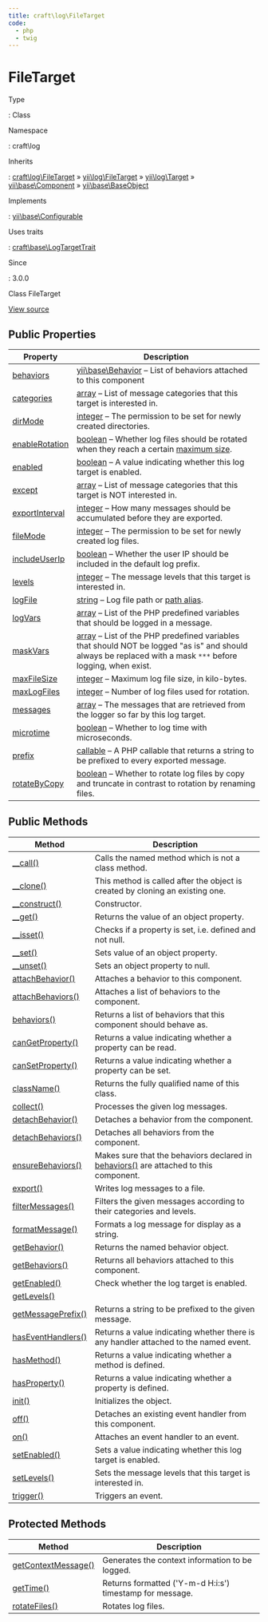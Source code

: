 ```yaml
---
title: craft\log\FileTarget
code:
  - php
  - twig
---
```


# FileTarget

Type

:   Class

Namespace

:   craft\log

Inherits

:   [craft\log\FileTarget](craft-log-filetarget.md) &raquo;
[yii\log\FileTarget](https://www.yiiframework.com/doc/api/2.0/yii-log-filetarget) &raquo;
[yii\log\Target](https://www.yiiframework.com/doc/api/2.0/yii-log-target) &raquo;
[yii\base\Component](https://www.yiiframework.com/doc/api/2.0/yii-base-component) &raquo;
[yii\base\BaseObject](https://www.yiiframework.com/doc/api/2.0/yii-base-baseobject)

Implements

:   [yii\base\Configurable](https://www.yiiframework.com/doc/api/2.0/yii-base-configurable)

Uses traits

:   [craft\base\LogTargetTrait](craft-base-logtargettrait.md)

Since

:   3.0.0



Class FileTarget





[View source](https://github.com/craftcms/cms/blob/master/src/log/FileTarget.php)


## Public Properties

| Property                                                                                                                             | Description
| ------------------------------------------------------------------------------------------------------------------------------------ | -----------------------------------------------------------------------------------------------------------------------------------------------------------------------------------------------------------------
| [behaviors](https://www.yiiframework.com/doc/api/2.0/yii-base-component#$behaviors-detail "Defined by yii\base\Component")           | [yii\base\Behavior](https://www.yiiframework.com/doc/api/2.0/yii-base-behavior) – List of behaviors attached to this component
| [categories](https://www.yiiframework.com/doc/api/2.0/yii-log-target#$categories-detail "Defined by yii\log\Target")                 | [array](http://php.net/language.types.array) – List of message categories that this target is interested in.
| [dirMode](https://www.yiiframework.com/doc/api/2.0/yii-log-filetarget#$dirMode-detail "Defined by yii\log\FileTarget")               | [integer](http://php.net/language.types.integer) – The permission to be set for newly created directories.
| [enableRotation](https://www.yiiframework.com/doc/api/2.0/yii-log-filetarget#$enableRotation-detail "Defined by yii\log\FileTarget") | [boolean](http://php.net/language.types.boolean) – Whether log files should be rotated when they reach a certain [maximum size](https://www.yiiframework.com/doc/api/2.0/yii-log-filetarget#$maxFileSize-detail).
| [enabled](https://www.yiiframework.com/doc/api/2.0/yii-log-target#$enabled-detail "Defined by yii\log\Target")                       | [boolean](http://php.net/language.types.boolean) – A value indicating whether this log target is enabled.
| [except](https://www.yiiframework.com/doc/api/2.0/yii-log-target#$except-detail "Defined by yii\log\Target")                         | [array](http://php.net/language.types.array) – List of message categories that this target is NOT interested in.
| [exportInterval](https://www.yiiframework.com/doc/api/2.0/yii-log-target#$exportInterval-detail "Defined by yii\log\Target")         | [integer](http://php.net/language.types.integer) – How many messages should be accumulated before they are exported.
| [fileMode](https://www.yiiframework.com/doc/api/2.0/yii-log-filetarget#$fileMode-detail "Defined by yii\log\FileTarget")             | [integer](http://php.net/language.types.integer) – The permission to be set for newly created log files.
| [includeUserIp](craft-base-logtargettrait.md#includeuserip "Defined by craft\base\LogTargetTrait")                                   | [boolean](http://php.net/language.types.boolean) – Whether the user IP should be included in the default log prefix.
| [levels](https://www.yiiframework.com/doc/api/2.0/yii-log-target#$levels-detail "Defined by yii\log\Target")                         | [integer](http://php.net/language.types.integer) – The message levels that this target is interested in.
| [logFile](https://www.yiiframework.com/doc/api/2.0/yii-log-filetarget#$logFile-detail "Defined by yii\log\FileTarget")               | [string](http://php.net/language.types.string) – Log file path or [path alias](guide:concept-aliases).
| [logVars](https://www.yiiframework.com/doc/api/2.0/yii-log-target#$logVars-detail "Defined by yii\log\Target")                       | [array](http://php.net/language.types.array) – List of the PHP predefined variables that should be logged in a message.
| [maskVars](https://www.yiiframework.com/doc/api/2.0/yii-log-target#$maskVars-detail "Defined by yii\log\Target")                     | [array](http://php.net/language.types.array) – List of the PHP predefined variables that should NOT be logged "as is" and should always be replaced with a mask `***` before logging, when exist.
| [maxFileSize](https://www.yiiframework.com/doc/api/2.0/yii-log-filetarget#$maxFileSize-detail "Defined by yii\log\FileTarget")       | [integer](http://php.net/language.types.integer) – Maximum log file size, in kilo-bytes.
| [maxLogFiles](https://www.yiiframework.com/doc/api/2.0/yii-log-filetarget#$maxLogFiles-detail "Defined by yii\log\FileTarget")       | [integer](http://php.net/language.types.integer) – Number of log files used for rotation.
| [messages](https://www.yiiframework.com/doc/api/2.0/yii-log-target#$messages-detail "Defined by yii\log\Target")                     | [array](http://php.net/language.types.array) – The messages that are retrieved from the logger so far by this log target.
| [microtime](https://www.yiiframework.com/doc/api/2.0/yii-log-target#$microtime-detail "Defined by yii\log\Target")                   | [boolean](http://php.net/language.types.boolean) – Whether to log time with microseconds.
| [prefix](https://www.yiiframework.com/doc/api/2.0/yii-log-target#$prefix-detail "Defined by yii\log\Target")                         | [callable](http://php.net/language.types.callable) – A PHP callable that returns a string to be prefixed to every exported message.
| [rotateByCopy](https://www.yiiframework.com/doc/api/2.0/yii-log-filetarget#$rotateByCopy-detail "Defined by yii\log\FileTarget")     | [boolean](http://php.net/language.types.boolean) – Whether to rotate log files by copy and truncate in contrast to rotation by renaming files.





## Public Methods

| Method                                                                                                                                      | Description
| ------------------------------------------------------------------------------------------------------------------------------------------- | -----------------------------------------------------------------------------------------------------------------------------------------------------------------------
| [__call()](https://www.yiiframework.com/doc/api/2.0/yii-base-baseobject#__call()-detail "Defined by yii\base\BaseObject")                   | Calls the named method which is not a class method.
| [__clone()](https://www.yiiframework.com/doc/api/2.0/yii-base-component#__clone()-detail "Defined by yii\base\Component")                   | This method is called after the object is created by cloning an existing one.
| [__construct()](https://www.yiiframework.com/doc/api/2.0/yii-base-baseobject#__construct()-detail "Defined by yii\base\BaseObject")         | Constructor.
| [__get()](https://www.yiiframework.com/doc/api/2.0/yii-base-baseobject#__get()-detail "Defined by yii\base\BaseObject")                     | Returns the value of an object property.
| [__isset()](https://www.yiiframework.com/doc/api/2.0/yii-base-baseobject#__isset()-detail "Defined by yii\base\BaseObject")                 | Checks if a property is set, i.e. defined and not null.
| [__set()](https://www.yiiframework.com/doc/api/2.0/yii-base-baseobject#__set()-detail "Defined by yii\base\BaseObject")                     | Sets value of an object property.
| [__unset()](https://www.yiiframework.com/doc/api/2.0/yii-base-baseobject#__unset()-detail "Defined by yii\base\BaseObject")                 | Sets an object property to null.
| [attachBehavior()](https://www.yiiframework.com/doc/api/2.0/yii-base-component#attachBehavior()-detail "Defined by yii\base\Component")     | Attaches a behavior to this component.
| [attachBehaviors()](https://www.yiiframework.com/doc/api/2.0/yii-base-component#attachBehaviors()-detail "Defined by yii\base\Component")   | Attaches a list of behaviors to the component.
| [behaviors()](https://www.yiiframework.com/doc/api/2.0/yii-base-component#behaviors()-detail "Defined by yii\base\Component")               | Returns a list of behaviors that this component should behave as.
| [canGetProperty()](https://www.yiiframework.com/doc/api/2.0/yii-base-baseobject#canGetProperty()-detail "Defined by yii\base\BaseObject")   | Returns a value indicating whether a property can be read.
| [canSetProperty()](https://www.yiiframework.com/doc/api/2.0/yii-base-baseobject#canSetProperty()-detail "Defined by yii\base\BaseObject")   | Returns a value indicating whether a property can be set.
| [className()](https://www.yiiframework.com/doc/api/2.0/yii-base-baseobject#className()-detail "Defined by yii\base\BaseObject")             | Returns the fully qualified name of this class.
| [collect()](https://www.yiiframework.com/doc/api/2.0/yii-log-target#collect()-detail "Defined by yii\log\Target")                           | Processes the given log messages.
| [detachBehavior()](https://www.yiiframework.com/doc/api/2.0/yii-base-component#detachBehavior()-detail "Defined by yii\base\Component")     | Detaches a behavior from the component.
| [detachBehaviors()](https://www.yiiframework.com/doc/api/2.0/yii-base-component#detachBehaviors()-detail "Defined by yii\base\Component")   | Detaches all behaviors from the component.
| [ensureBehaviors()](https://www.yiiframework.com/doc/api/2.0/yii-base-component#ensureBehaviors()-detail "Defined by yii\base\Component")   | Makes sure that the behaviors declared in [behaviors()](https://www.yiiframework.com/doc/api/2.0/yii-base-component#behaviors()-detail) are attached to this component.
| [export()](https://www.yiiframework.com/doc/api/2.0/yii-log-filetarget#export()-detail "Defined by yii\log\FileTarget")                     | Writes log messages to a file.
| [filterMessages()](https://www.yiiframework.com/doc/api/2.0/yii-log-target#filterMessages()-detail "Defined by yii\log\Target")             | Filters the given messages according to their categories and levels.
| [formatMessage()](https://www.yiiframework.com/doc/api/2.0/yii-log-target#formatMessage()-detail "Defined by yii\log\Target")               | Formats a log message for display as a string.
| [getBehavior()](https://www.yiiframework.com/doc/api/2.0/yii-base-component#getBehavior()-detail "Defined by yii\base\Component")           | Returns the named behavior object.
| [getBehaviors()](https://www.yiiframework.com/doc/api/2.0/yii-base-component#getBehaviors()-detail "Defined by yii\base\Component")         | Returns all behaviors attached to this component.
| [getEnabled()](https://www.yiiframework.com/doc/api/2.0/yii-log-target#getEnabled()-detail "Defined by yii\log\Target")                     | Check whether the log target is enabled.
| [getLevels()](https://www.yiiframework.com/doc/api/2.0/yii-log-target#getLevels()-detail "Defined by yii\log\Target")                       |
| [getMessagePrefix()](craft-base-logtargettrait.md#method-getmessageprefix "Defined by craft\base\LogTargetTrait")                           | Returns a string to be prefixed to the given message.
| [hasEventHandlers()](https://www.yiiframework.com/doc/api/2.0/yii-base-component#hasEventHandlers()-detail "Defined by yii\base\Component") | Returns a value indicating whether there is any handler attached to the named event.
| [hasMethod()](https://www.yiiframework.com/doc/api/2.0/yii-base-baseobject#hasMethod()-detail "Defined by yii\base\BaseObject")             | Returns a value indicating whether a method is defined.
| [hasProperty()](https://www.yiiframework.com/doc/api/2.0/yii-base-baseobject#hasProperty()-detail "Defined by yii\base\BaseObject")         | Returns a value indicating whether a property is defined.
| [init()](https://www.yiiframework.com/doc/api/2.0/yii-base-baseobject#init()-detail "Defined by yii\base\BaseObject")                       | Initializes the object.
| [off()](https://www.yiiframework.com/doc/api/2.0/yii-base-component#off()-detail "Defined by yii\base\Component")                           | Detaches an existing event handler from this component.
| [on()](https://www.yiiframework.com/doc/api/2.0/yii-base-component#on()-detail "Defined by yii\base\Component")                             | Attaches an event handler to an event.
| [setEnabled()](https://www.yiiframework.com/doc/api/2.0/yii-log-target#setEnabled()-detail "Defined by yii\log\Target")                     | Sets a value indicating whether this log target is enabled.
| [setLevels()](https://www.yiiframework.com/doc/api/2.0/yii-log-target#setLevels()-detail "Defined by yii\log\Target")                       | Sets the message levels that this target is interested in.
| [trigger()](https://www.yiiframework.com/doc/api/2.0/yii-base-component#trigger()-detail "Defined by yii\base\Component")                   | Triggers an event.



## Protected Methods

| Method                                                                                                                            | Description
| --------------------------------------------------------------------------------------------------------------------------------- | --------------------------------------------------------
| [getContextMessage()](craft-base-logtargettrait.md#method-getcontextmessage "Defined by craft\base\LogTargetTrait")               | Generates the context information to be logged.
| [getTime()](https://www.yiiframework.com/doc/api/2.0/yii-log-target#getTime()-detail "Defined by yii\log\Target")                 | Returns formatted ('Y-m-d H:i:s') timestamp for message.
| [rotateFiles()](https://www.yiiframework.com/doc/api/2.0/yii-log-filetarget#rotateFiles()-detail "Defined by yii\log\FileTarget") | Rotates log files.






